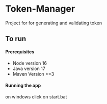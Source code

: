 # Token-Manager
Project for for generating and validating token

## To run

#### Prerequisites
- Node version 16
- Java version 17
- Maven Version >=3

#### Running the app

on windows click on start.bat 
